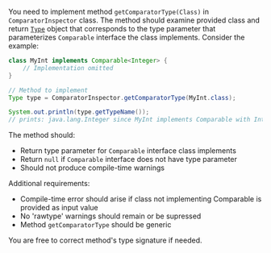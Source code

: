 You need to implement method `getComparatorType(Class)` in `ComparatorInspector`
class. The method should examine provided class and return [`Type`][1] object
 that
corresponds to the type parameter that parameterizes `Comparable` interface the
class implements. Consider the example:

```java
class MyInt implements Comparable<Integer> {
    // Implementation omitted 
}

// Method to implement
Type type = ComparatorInspector.getComparatorType(MyInt.class);

System.out.println(type.getTypeName());
// prints: java.lang.Integer since MyInt implements Comparable with Integer parameter type
```

The method should:

- Return type parameter for `Comparable` interface class implements
- Return `null` if `Comparable` interface does not have type parameter
- Should not produce compile-time warnings

Additional requirements:﻿

- Compile-time error should arise if class not implementing Comparable is 
provided as input value
- No 'rawtype' warnings should remain or be supressed
- Method `getComparatorType` should be generic

You are free to correct method's type signature if needed.

[1]: https://docs.oracle.com/javase/8/docs/api/java/lang/reflect/Type.html